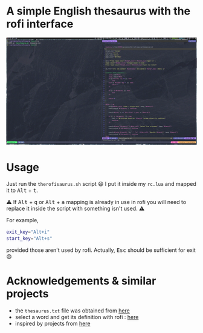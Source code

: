 # A simple English thesaurus with the rofi interface

![demo](./resources/the-rofi-saurus.gif)

# Usage

Just run the `therofisaurus.sh` script :smile: I put it inside my `rc.lua` and mapped it to
<kbd>Alt</kbd> + <kbd>t</kbd>.

:warning: If <kbd>Alt</kbd> + <kbd>q</kbd> or <kbd>Alt</kbd> + <kbd>a</kbd> mapping
is already in use in rofi you will need to replace it inside the script with something isn't used. :warning:

For example,

```bash
exit_key="Alt+i"
start_key="Alt+s"
```

provided those aren't used by rofi. Actually, <kbd>Esc</kbd> should be sufficient for exit :smile:

# Acknowledgements & similar projects

- the `thesaurus.txt` file was obtained from [here](https://github.com/vim/vim/issues/629)
- select a word and get its definition with rofi : [here](https://gist.github.com/Amooti73/9dac66ffee26f93baf211ab8c05949cd)
- inspired by projects from [here](https://github.com/davatorium/rofi/wiki/User-scripts)
